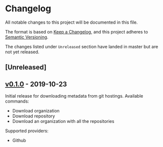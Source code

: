 # Changelog

All notable changes to this project will be documented in this file.

The format is based on [Keep a Changelog](https://keepachangelog.com/en/1.0.0/),
and this project adheres to [Semantic Versioning](https://semver.org/spec/v2.0.0.html).

The changes listed under `Unreleased` section have landed in master but are not yet released.


## [Unreleased]

## [v0.1.0](https://github.com/src-d/metadata-retrieval/releases/tag/v0.1.0) - 2019-10-23

Initial release for downloading metadata from git hostings. Available commands:

- Download organization
- Download repository
- Download an organization with all the repositories

Supported providers:

- Github
